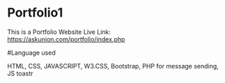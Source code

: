 # Portfolio1
This is a Portfolio Website
Live Link: https://askunion.com/portfolio/index.php

#Language used

HTML, CSS, JAVASCRIPT, W3.CSS, Bootstrap, PHP for message sending, JS toastr

